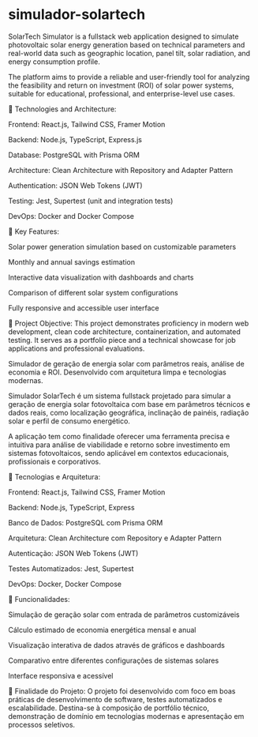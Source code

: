 # simulador-solartech
SolarTech Simulator is a fullstack web application designed to simulate photovoltaic solar energy generation based on technical parameters and real-world data such as geographic location, panel tilt, solar radiation, and energy consumption profile.

The platform aims to provide a reliable and user-friendly tool for analyzing the feasibility and return on investment (ROI) of solar power systems, suitable for educational, professional, and enterprise-level use cases.

🔧 Technologies and Architecture:

Frontend: React.js, Tailwind CSS, Framer Motion

Backend: Node.js, TypeScript, Express.js

Database: PostgreSQL with Prisma ORM

Architecture: Clean Architecture with Repository and Adapter Pattern

Authentication: JSON Web Tokens (JWT)

Testing: Jest, Supertest (unit and integration tests)

DevOps: Docker and Docker Compose

📌 Key Features:

Solar power generation simulation based on customizable parameters

Monthly and annual savings estimation

Interactive data visualization with dashboards and charts

Comparison of different solar system configurations

Fully responsive and accessible user interface

🎯 Project Objective:
This project demonstrates proficiency in modern web development, clean code architecture, containerization, and automated testing. It serves as a portfolio piece and a technical showcase for job applications and professional evaluations.


Simulador de geração de energia solar com parâmetros reais, análise de economia e ROI. Desenvolvido com arquitetura limpa e tecnologias modernas.

Simulador SolarTech é um sistema fullstack projetado para simular a geração de energia solar fotovoltaica com base em parâmetros técnicos e dados reais, como localização geográfica, inclinação de painéis, radiação solar e perfil de consumo energético.

A aplicação tem como finalidade oferecer uma ferramenta precisa e intuitiva para análise de viabilidade e retorno sobre investimento em sistemas fotovoltaicos, sendo aplicável em contextos educacionais, profissionais e corporativos.

🔧 Tecnologias e Arquitetura:

Frontend: React.js, Tailwind CSS, Framer Motion

Backend: Node.js, TypeScript, Express

Banco de Dados: PostgreSQL com Prisma ORM

Arquitetura: Clean Architecture com Repository e Adapter Pattern

Autenticação: JSON Web Tokens (JWT)

Testes Automatizados: Jest, Supertest

DevOps: Docker, Docker Compose

📌 Funcionalidades:

Simulação de geração solar com entrada de parâmetros customizáveis

Cálculo estimado de economia energética mensal e anual

Visualização interativa de dados através de gráficos e dashboards

Comparativo entre diferentes configurações de sistemas solares

Interface responsiva e acessível

🎯 Finalidade do Projeto:
O projeto foi desenvolvido com foco em boas práticas de desenvolvimento de software, testes automatizados e escalabilidade. Destina-se à composição de portfólio técnico, demonstração de domínio em tecnologias modernas e apresentação em processos seletivos.

